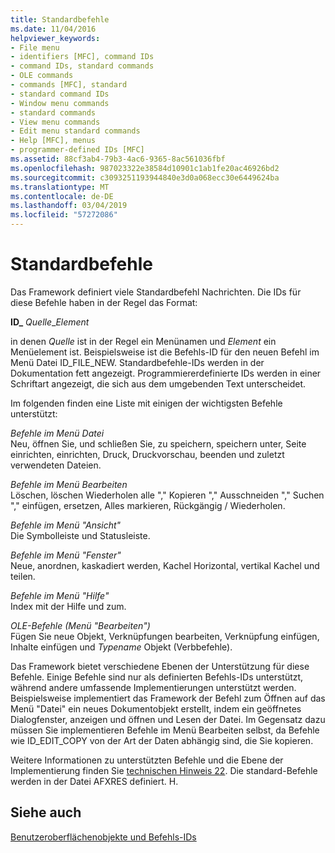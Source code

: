 ```yaml
---
title: Standardbefehle
ms.date: 11/04/2016
helpviewer_keywords:
- File menu
- identifiers [MFC], command IDs
- command IDs, standard commands
- OLE commands
- commands [MFC], standard
- standard command IDs
- Window menu commands
- standard commands
- View menu commands
- Edit menu standard commands
- Help [MFC], menus
- programmer-defined IDs [MFC]
ms.assetid: 88cf3ab4-79b3-4ac6-9365-8ac561036fbf
ms.openlocfilehash: 987023322e38584d10901c1ab1fe20ac46926bd2
ms.sourcegitcommit: c3093251193944840e3d0a068ecc30e6449624ba
ms.translationtype: MT
ms.contentlocale: de-DE
ms.lasthandoff: 03/04/2019
ms.locfileid: "57272086"
---
```

# <a name="standard-commands"></a>Standardbefehle

Das Framework definiert viele Standardbefehl Nachrichten. Die IDs für diese Befehle haben in der Regel das Format:

**ID_** *Quelle*_*Element*

in denen *Quelle* ist in der Regel ein Menünamen und *Element* ein Menüelement ist. Beispielsweise ist die Befehls-ID für den neuen Befehl im Menü Datei ID_FILE_NEW. Standardbefehle-IDs werden in der Dokumentation fett angezeigt. Programmiererdefinierte IDs werden in einer Schriftart angezeigt, die sich aus dem umgebenden Text unterscheidet.

Im folgenden finden eine Liste mit einigen der wichtigsten Befehle unterstützt:

*Befehle im Menü Datei*<br/>
Neu, öffnen Sie, und schließen Sie, zu speichern, speichern unter, Seite einrichten, einrichten, Druck, Druckvorschau, beenden und zuletzt verwendeten Dateien.

*Befehle im Menü Bearbeiten*<br/>
Löschen, löschen Wiederholen alle "," Kopieren "," Ausschneiden "," Suchen "," einfügen, ersetzen, Alles markieren, Rückgängig / Wiederholen.

*Befehle im Menü "Ansicht"*<br/>
Die Symbolleiste und Statusleiste.

*Befehle im Menü "Fenster"*<br/>
Neue, anordnen, kaskadiert werden, Kachel Horizontal, vertikal Kachel und teilen.

*Befehle im Menü "Hilfe"*<br/>
Index mit der Hilfe und zum.

*OLE-Befehle (Menü "Bearbeiten")*<br/>
Fügen Sie neue Objekt, Verknüpfungen bearbeiten, Verknüpfung einfügen, Inhalte einfügen und *Typename* Objekt (Verbbefehle).

Das Framework bietet verschiedene Ebenen der Unterstützung für diese Befehle. Einige Befehle sind nur als definierten Befehls-IDs unterstützt, während andere umfassende Implementierungen unterstützt werden. Beispielsweise implementiert das Framework der Befehl zum Öffnen auf das Menü "Datei" ein neues Dokumentobjekt erstellt, indem ein geöffnetes Dialogfenster, anzeigen und öffnen und Lesen der Datei. Im Gegensatz dazu müssen Sie implementieren Befehle im Menü Bearbeiten selbst, da Befehle wie ID_EDIT_COPY von der Art der Daten abhängig sind, die Sie kopieren.

Weitere Informationen zu unterstützten Befehle und die Ebene der Implementierung finden Sie [technischen Hinweis 22](../mfc/tn022-standard-commands-implementation.md). Die standard-Befehle werden in der Datei AFXRES definiert. H.

## <a name="see-also"></a>Siehe auch

[Benutzeroberflächenobjekte und Befehls-IDs](../mfc/user-interface-objects-and-command-ids.md)
